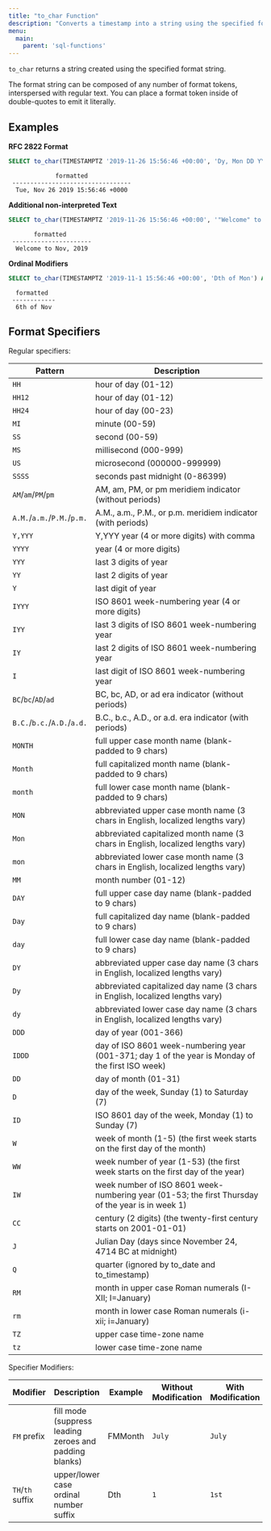 ```yaml
---
title: "to_char Function"
description: "Converts a timestamp into a string using the specified format."
menu:
  main:
    parent: 'sql-functions'
---
```


`to_char` returns a string created using the specified format string.

The format string can be composed of any number of format tokens, interspersed with
regular text. You can place a format token inside of double-quotes to emit it literally.

## Examples

**RFC 2822 Format**

```sql
SELECT to_char(TIMESTAMPTZ '2019-11-26 15:56:46 +00:00', 'Dy, Mon DD YYYY HH24:MI:SS +0000') AS formatted
```
```nofmt
             formatted
 ---------------------------------
  Tue, Nov 26 2019 15:56:46 +0000
```

**Additional non-interpreted Text**

```sql
SELECT to_char(TIMESTAMPTZ '2019-11-26 15:56:46 +00:00', '"Welcome" to Mon, YYYY') AS formatted
```
```nofmt
       formatted
 ----------------------
  Welcome to Nov, 2019
```

**Ordinal Modifiers**

```sql
SELECT to_char(TIMESTAMPTZ '2019-11-1 15:56:46 +00:00', 'Dth of Mon') AS formatted
```
```nofmt
  formatted
 ------------
  6th of Nov
```

## Format Specifiers

Regular specifiers:

| Pattern                     | Description                                                                                      |
|-----------------------------|--------------------------------------------------------------------------------------------------|
| `HH`                        | hour of day (01-12)                                                                              |
| `HH12`                      | hour of day (01-12)                                                                              |
| `HH24`                      | hour of day (00-23)                                                                              |
| `MI`                        | minute (00-59)                                                                                   |
| `SS`                        | second (00-59)                                                                                   |
| `MS`                        | millisecond (000-999)                                                                            |
| `US`                        | microsecond (000000-999999)                                                                      |
| `SSSS`                      | seconds past midnight (0-86399)                                                                  |
| `AM`/`am`/`PM`/`pm`         | AM, am, PM, or pm meridiem indicator (without periods)                                           |
| `A.M.`/`a.m.`/`P.M.`/`p.m.` | A.M., a.m., P.M., or p.m. meridiem indicator (with periods)                                      |
| `Y,YYY`                     | Y,YYY year (4 or more digits) with comma                                                         |
| `YYYY`                      | year (4 or more digits)                                                                          |
| `YYY`                       | last 3 digits of year                                                                            |
| `YY`                        | last 2 digits of year                                                                            |
| `Y`                         | last digit of year                                                                               |
| `IYYY`                      | ISO 8601 week-numbering year (4 or more digits)                                                  |
| `IYY`                       | last 3 digits of ISO 8601 week-numbering year                                                    |
| `IY`                        | last 2 digits of ISO 8601 week-numbering year                                                    |
| `I`                         | last digit of ISO 8601 week-numbering year                                                       |
| `BC`/`bc`/`AD`/`ad`         | BC, bc, AD, or ad era indicator (without periods)                                                |
| `B.C.`/`b.c.`/`A.D.`/`a.d.` | B.C., b.c., A.D., or a.d. era indicator (with periods)                                           |
| `MONTH`                     | full upper case month name (blank-padded to 9 chars)                                             |
| `Month`                     | full capitalized month name (blank-padded to 9 chars)                                            |
| `month`                     | full lower case month name (blank-padded to 9 chars)                                             |
| `MON`                       | abbreviated upper case month name (3 chars in English, localized lengths vary)                   |
| `Mon`                       | abbreviated capitalized month name (3 chars in English, localized lengths vary)                  |
| `mon`                       | abbreviated lower case month name (3 chars in English, localized lengths vary)                   |
| `MM`                        | month number (01-12)                                                                             |
| `DAY`                       | full upper case day name (blank-padded to 9 chars)                                               |
| `Day`                       | full capitalized day name (blank-padded to 9 chars)                                              |
| `day`                       | full lower case day name (blank-padded to 9 chars)                                               |
| `DY`                        | abbreviated upper case day name (3 chars in English, localized lengths vary)                     |
| `Dy`                        | abbreviated capitalized day name (3 chars in English, localized lengths vary)                    |
| `dy`                        | abbreviated lower case day name (3 chars in English, localized lengths vary)                     |
| `DDD`                       | day of year (001-366)                                                                            |
| `IDDD`                      | day of ISO 8601 week-numbering year (001-371; day 1 of the year is Monday of the first ISO week) |
| `DD`                        | day of month (01-31)                                                                             |
| `D`                         | day of the week, Sunday (1) to Saturday (7)                                                      |
| `ID`                        | ISO 8601 day of the week, Monday (1) to Sunday (7)                                               |
| `W`                         | week of month (1-5) (the first week starts on the first day of the month)                        |
| `WW`                        | week number of year (1-53) (the first week starts on the first day of the year)                  |
| `IW`                        | week number of ISO 8601 week-numbering year (01-53; the first Thursday of the year is in week 1) |
| `CC`                        | century (2 digits) (the twenty-first century starts on 2001-01-01)                               |
| `J`                         | Julian Day (days since November 24, 4714 BC at midnight)                                         |
| `Q`                         | quarter (ignored by to_date and to_timestamp)                                                    |
| `RM`                        | month in upper case Roman numerals (I-XII; I=January)                                            |
| `rm`                        | month in lower case Roman numerals (i-xii; i=January)                                            |
| `TZ`                        | upper case time-zone name                                                                        |
| `tz`                        | lower case time-zone name                                                                        |

Specifier Modifiers:

| Modifier         | Description                                            | Example | Without Modification | With Modification |
|------------------|--------------------------------------------------------|---------|----------------------|-------------------|
| `FM` prefix      | fill mode (suppress leading zeroes and padding blanks) | FMMonth | `July    `           | `July`            |
| `TH`/`th` suffix | upper/lower case ordinal number suffix                 | Dth     | `1`                  | `1st`             |
